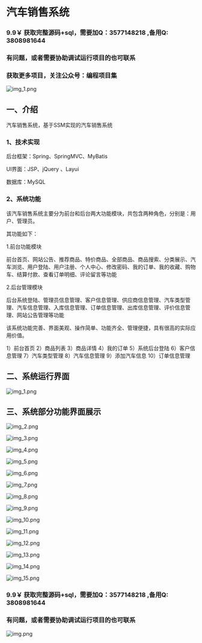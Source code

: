 # 汽车销售系统


### 9.9￥ 获取完整源码+sql，需要加Q：3577148218 ,备用Q: 3808981644
### 有问题，或者需要协助调试运行项目的也可联系
### 获取更多项目，关注公众号：编程项目集
![img_1.png](img_1.png)


## 一、介绍

汽车销售系统，基于SSM实现的汽车销售系统

### 1、技术实现

后台框架：Spring、SpringMVC、MyBatis

UI界面：JSP、jQuery 、Layui

数据库：MySQL

### 2、系统功能

该汽车销售系统主要分为前台和后台两大功能模块，共包含两种角色，分别是：用户、管理员。

其功能如下：

1.前台功能模块

前台首页、网站公告、推荐商品、特价商品、全部商品、商品搜索、分类展示、汽车浏览、用户登陆、用户注册、个人中心、修改密码、我的订单、我的收藏、购物车、结算付款、查看订单明细、评论留言等功能

2.后台管理模块

后台系统登陆、管理员信息管理、客户信息管理、供应商信息管理、汽车类型管理、汽车信息管理、入库信息管理、订单信息管理、出库信息管理、评价信息管理、网站公告管理等功能

该系统功能完善、界面美观、操作简单、功能齐全、管理便捷，具有很高的实际应用价值。

1）前台首页
2）商品列表
3）商品详情
4）我的订单
5）系统后台登陆
6）客户信息管理
7）汽车类型管理
8）汽车信息管理
9）添加汽车信息
10）订单信息管理

## 二、系统运行界面

![img_1.png](imgs/img_1.png)


## 三、系统部分功能界面展示

![img_2.png](imgs/img_2.png)

![img_3.png](imgs/img_3.png)

![img_4.png](imgs/img_4.png)

![img_5.png](imgs/img_5.png)

![img_6.png](imgs/img_6.png)

![img_7.png](imgs/img_7.png)

![img_8.png](imgs/img_8.png)

![img_9.png](imgs/img_9.png)

![img_10.png](imgs/img_10.png)

![img_11.png](imgs/img_11.png)

![img_12.png](imgs/img_12.png)

![img_13.png](imgs/img_13.png)

![img_14.png](imgs/img_14.png)

![img_15.png](imgs/img_15.png)


### 9.9￥ 获取完整源码+sql，需要加Q：3577148218 ,备用Q: 3808981644
### 有问题，或者需要协助调试运行项目的也可联系
![img.png](img.png)
